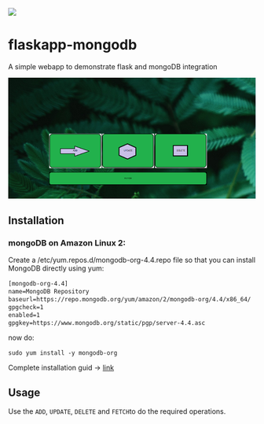![](https://img.shields.io/badge/Python-3-green)

# flaskapp-mongodb

A simple webapp to demonstrate flask and mongoDB integration

![](static/webmage.png)

## Installation 

### mongoDB on Amazon Linux 2:

Create a /etc/yum.repos.d/mongodb-org-4.4.repo file so that you can install MongoDB directly using yum:

```
[mongodb-org-4.4]
name=MongoDB Repository
baseurl=https://repo.mongodb.org/yum/amazon/2/mongodb-org/4.4/x86_64/
gpgcheck=1
enabled=1
gpgkey=https://www.mongodb.org/static/pgp/server-4.4.asc
```

now  do:

```
sudo yum install -y mongodb-org
```

Complete installation guid -> [link](https://docs.mongodb.com/manual/administration/install-community/)

## Usage

Use the `ADD`, `UPDATE`, `DELETE` and `FETCH`to do the required operations.
